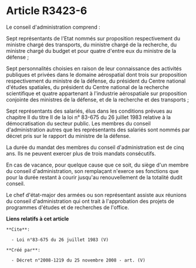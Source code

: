 # Article R3423-6

Le conseil d'administration comprend : 

Sept représentants de l'Etat nommés sur proposition respectivement du ministre chargé des transports, du ministre chargé de
la recherche, du ministre chargé du budget et pour quatre d'entre eux du ministre de la défense ; 

Sept personnalités choisies en raison de leur connaissance des activités publiques et privées dans le domaine aérospatial
dont trois sur proposition respectivement du ministre de la défense, du président du Centre national d'études spatiales, du
président du Centre national de la recherche scientifique et quatre appartenant à l'industrie aérospatiale sur proposition
conjointe des ministres de la défense, et de la recherche et des transports ; 

Sept représentants des salariés, élus dans les conditions prévues au chapitre II du titre II de la loi n° 83-675 du 26
juillet 1983 relative à la démocratisation du secteur public. Les membres du conseil d'administration autres que les
représentants des salariés sont nommés par décret pris sur le rapport du ministre de la défense. 

La durée du mandat des membres du conseil d'administration est de cinq ans. Ils ne peuvent exercer plus de trois mandats
consécutifs. 

En cas de vacance, pour quelque cause que ce soit, du siège d'un membre du conseil d'administration, son remplaçant n'exerce
ses fonctions que pour la durée restant à courir jusqu'au renouvellement de la totalité dudit conseil. 

Le chef d'état-major des armées ou son représentant assiste aux réunions du conseil d'administration qui ont trait à
l'approbation des projets de programmes d'études et de recherches de l'office.

**Liens relatifs à cet article**

	**Cite**:

	  - Loi n°83-675 du 26 juillet 1983 (V)

	**Créé par**:

	  - Décret n°2008-1219 du 25 novembre 2008 - art. (V)
